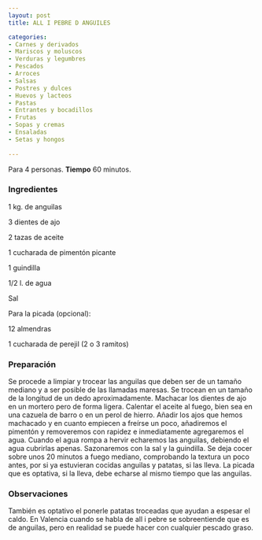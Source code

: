 ```yaml
---
layout: post
title: ALL I PEBRE D ANGUILES

categories:
- Carnes y derivados
- Mariscos y moluscos
- Verduras y legumbres
- Pescados
- Arroces
- Salsas
- Postres y dulces
- Huevos y lacteos
- Pastas
- Entrantes y bocadillos
- Frutas
- Sopas y cremas
- Ensaladas
- Setas y hongos
 
---
```

Para 4 personas.
<b>Tiempo</b> 60 minutos.

<h3>Ingredientes</h3>
1 kg. de anguilas

3 dientes de ajo

2 tazas de aceite

1 cucharada de pimentón picante

1 guindilla

1/2 l. de agua

Sal

Para la picada (opcional):

12 almendras

1 cucharada de perejil (2 o 3 ramitos)

<h3>Preparación</h3>
Se procede a limpiar y trocear las anguilas que deben ser de un tamaño mediano y a ser posible de las llamadas maresas. Se trocean en un tamaño de la longitud de un dedo aproximadamente. Machacar los dientes de ajo en un mortero pero de forma ligera. Calentar el aceite al fuego, bien sea en una cazuela de barro o en un perol de hierro. Añadir los ajos que hemos machacado y en cuanto empiecen a freírse un poco, añadiremos el pimentón y removeremos con rapidez e inmediatamente agregaremos el agua. Cuando el agua rompa a hervir echaremos las anguilas, debiendo el agua cubrirlas apenas. Sazonaremos con la sal y la guindilla. Se deja cocer sobre unos 20 minutos a fuego mediano, comprobando la textura un poco antes, por si ya estuvieran cocidas anguilas y patatas, si las lleva. La picada que es optativa, si la lleva, debe echarse al mismo tiempo que las anguilas.

<h3>Observaciones</h3>
También es optativo el ponerle patatas troceadas que ayudan a espesar el caldo. En Valencia cuando se habla de all i pebre se sobreentiende que es de anguilas, pero en realidad se puede hacer con cualquier pescado graso.

